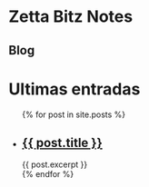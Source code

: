 # Zetta Bitz Notes

## Blog

<h1>Ultimas entradas</h1>

<ul>
  {% for post in site.posts %}
    <li>
      <h2><a href="zettabitz{{ post.url }}">{{ post.title }}</a></h2>
      {{ post.excerpt }}
    </li>
  {% endfor %}
</ul>